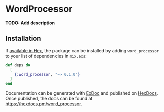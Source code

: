 # WordProcessor

**TODO: Add description**

## Installation

If [available in Hex](https://hex.pm/docs/publish), the package can be installed
by adding `word_processor` to your list of dependencies in `mix.exs`:

```elixir
def deps do
  [
    {:word_processor, "~> 0.1.0"}
  ]
end
```

Documentation can be generated with [ExDoc](https://github.com/elixir-lang/ex_doc)
and published on [HexDocs](https://hexdocs.pm). Once published, the docs can
be found at <https://hexdocs.pm/word_processor>.

